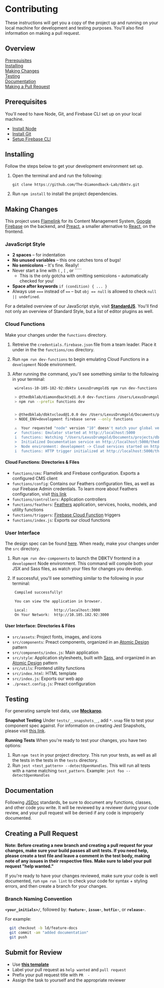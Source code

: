 # Contributing

These instructions will get you a copy of the project up and running on your
local machine for development and testing purposes. You'll also find information
on making a pull request.

## Overview

[Prerequisites](#prerequisites)  
[Installing](#installing)  
[Making Changes](#making-changes)  
[Testing](#testing)  
[Documentation](#documentation)  
[Making a Pull Request](#making-a-pull-request)  

## Prerequisites

You'll need to have Node, Git, and Firebase CLI set up on your local machine.

- [Install Node](https://nodejs.org/en/download/)
- [Install Git](https://git-scm.com/downloads)
- [Setup Firebase CLI](https://firebase.google.com/docs/cli)

## Installing

Follow the steps below to get your development environment set up.

1. Open the terminal and and run the following:

    `git clone https://github.com/The-Diamondback-Lab/dbktv.git`

2. Run `npm install` to install the project dependencies.

## Making Changes

This project uses [Flamelink][1] for its Content Management System, [Google Firebase][2]
on the backend, and [Preact][3], a smaller alternative to [React][4], on the
frontend.

### JavaScript Style

- **2 spaces** – for indentation
- **No unused variables** – this one catches tons of bugs!
- **No semicolons** – It's fine. Really!
- Never start a line with `(` , `[` , or `````
  - This is the only gotcha with omitting semicolons – automatically checked for you!
- **Space after keywords** `if (condition) { ... }`
- Always use `===` instead of `==` – but `obj == null` is allowed to check `null || undefined`.

For a detailed overview of our JavaScript style, visit [**StandardJS**][5].
You'll find not only an overview of Standard Style, but a list of editor plugins
as well.

### Cloud Functions

Make your changes under the `functions` directory.

1. Retreive the `credentials.firebase.json` file from a team leader. Place it
   under in the the `functions/cms` directory.
2. Run `npm run dev-functions` to begin emulating Cloud Functions in a
   `development` Node environment.
3. After running the command, you'll see something similar to the following in
   your terminal:

   ```bash
    wireless-10-105-182-92:dbktv LexusDrumgold$ npm run dev-functions

    > @thedbklab/diamondbacktv@1.0.0 dev-functions /Users/LexusDrumgold/Documents/projects/dbktv
    > npm run --prefix functions dev


    > @thedbklab/dbktvcloud@1.0.0 dev /Users/LexusDrumgold/Documents/projects/dbktv/functions
    > NODE_ENV=development firebase serve --only functions

    ⚠  Your requested "node" version "10" doesn't match your global version "12"
    ✔  functions: Emulator started at http://localhost:5000
    i  functions: Watching "/Users/LexusDrumgold/Documents/projects/dbktv/functions" for Cloud Functions...
    >  Initialized Documentation service on http://localhost:5000/thedbktv/us-central1/cloud/docs
    >  Node environment: development -> Cloud services started on http://localhost:5000
    i  functions: HTTP trigger initialized at http://localhost:5000/thedbktv/us-central1/cloud
   ```

#### Cloud Functions: Directories & Files

- `functions/cms`: Flamelink and Firebase configuration. Exports a configured CMS client
- `functions/config`: Contains our Feathers configuration files, as well as our
  Firebase Admin credentials. To learn more about Feathers configuration, visit
  [this link][6]
- `functions/controllers`: Application controllers
- `functions/feathers`: [Feathers][7] application, services, hooks, models, and
  utility functions
- `functions/triggers`: [Firebase Cloud Function][8] triggers
- `functions/index.js`: Exports our cloud functions

### User Interface

The design spec can be found [here][9]. When ready, make your changes under the
`src` directory.

1. Run `npm run dev-components` to launch the DBKTV frontend in a `development`
   Node environment. This command will compile both your JSX and Sass files, as
   watch your files for changes you develop.
2. If successful, you'll see something similar to the following in your terminal:

   ```bash
    Compiled successfully!

    You can view the application in browser.

    Local:            http://localhost:3000
    On Your Network:  http://10.105.182.92:3000
   ```

#### User Interface: Directories & Files

- `src/assets`: Project fonts, images, and icons
- `src/components`: Preact components, organized in an [Atomic Design][10] pattern
- `src/components/index.js`: Main application
- `src/style`: Application stylesheets, built with [Sass][12], and organized in an [Atomic Design][10] pattern
- `src/utils`: Frontend utility functions
- `src/index.html`: HTML template
- `src/index.js`: Exports our web app
- `./preact.config.js`: Preact configuration

## Testing

For generating sample test data, use [**Mockaroo**][13].

**Snapshot Testing**
Under `tests/__snapshots__`, add `*.snap` file to test your component spec
against. For information on creating Jest Snapshots, please visit [this link][14].

**Running Tests**
When you're ready to test your changes, you have two options:

1. Run `npm test` in your project directory. This run your tests, as well as all
   the tests in the tests in the `tests` directory.
2. Run `jest <test_pattern> --detectOpenHandles`. This will run all tests with a
   name matching `test_pattern`. Example: `jest foo --detectOpenHandles`

## Documentation

Following [JSDoc][15] standards, be sure to document any
functions, classes, and other code you write. It will be reviewed by a reviewer
during your code review, and your pull request will be denied if any code is
improperly documented.

## Creating a Pull Request

**Note: Before creating a new branch and creating a pull request for your
changes, make sure your build passes all unit tests. If you need help, please
create a test file and leave a comment in the test body, making note of any
issues in their respective files. Make sure to label your pull request "help
wanted."**

If you're ready to have your changes reviewed, make sure your code is well
documented, run `npm run lint` to check your code for syntax + styling errors,
and then create a branch for your changes.

### Branch Naming Convention

**`<your_initials>/`**, followed by: **`feature-`**, **`issue-`**, **`hotfix-`**, or **`release-`**.

For example:

```bash
  git checkout -b ld/feature-docs
  git commit -am "added documentation"
  git push
```

## Submit for Review

- Use [**this template**][16]
- Label your pull request as `help wanted` and `pull request`
- Prefix your pull request title with `PR  -`
- Assign the task to yourself and the appropriate reviewer

[1]: https://flamelink.github.io/flamelink/
[2]: https://firebase.google.com/
[3]: https://preactjs.com/
[4]: https://reactjs.org/
[5]: https://standardjs.com
[6]: https://docs.feathersjs.com/api/configuration.html
[7]: https://docs.feathersjs.com/
[8]: https://firebase.google.com/docs/functions
[9]: https://xd.adobe.com/spec/d8902b2f-721b-4006-5b21-ffd8e4e42993-aea1/
[10]: http://atomicdesign.bradfrost.com/chapter-2/
[11]: https://github.com/developit/unistore
[12]: https://sass-lang.com/
[13]: https://mockaroo.com/
[14]: https://jestjs.io/docs/en/snapshot-testing
[15]: https://jsdoc.app/
[16]: https://gist.github.com/lexusdrumgold/47ca17fdc04739ffd85b0bf96d546ae7

